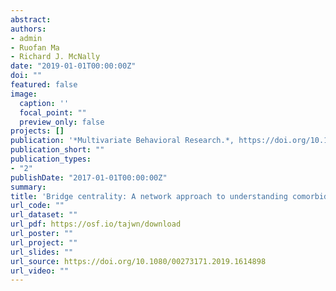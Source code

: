 ```yaml
---
abstract: 
authors:
- admin
- Ruofan Ma
- Richard J. McNally
date: "2019-01-01T00:00:00Z"
doi: ""
featured: false
image:
  caption: ''
  focal_point: ""
  preview_only: false
projects: []
publication: '*Multivariate Behavioral Research.*, https://doi.org/10.1080/00273171.2019.1614898'
publication_short: ""
publication_types:
- "2"
publishDate: "2017-01-01T00:00:00Z"
summary: 
title: 'Bridge centrality: A network approach to understanding comorbidity'
url_code: ""
url_dataset: ""
url_pdf: https://osf.io/tajwn/download
url_poster: ""
url_project: ""
url_slides: ""
url_source: https://doi.org/10.1080/00273171.2019.1614898
url_video: ""
---
```


